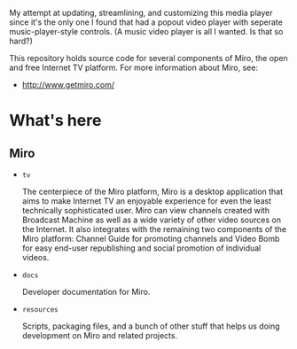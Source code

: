 My attempt at updating, streamlining, and customizing this media player since it's the only one I found that had a popout video player with seperate music-player-style controls. (A music video player is all I wanted. Is that so hard?)


This repository holds source code for several components of Miro, the
open and free Internet TV platform.  For more information about Miro,
see:

* http://www.getmiro.com/

What's here
===========

Miro
----

* ``tv``

  The centerpiece of the Miro platform, Miro is a desktop application
  that aims to make Internet TV an enjoyable experience for even the
  least technically sophisticated user.  Miro can view channels
  created with Broadcast Machine as well as a wide variety of other
  video sources on the Internet.  It also integrates with the remaining
  two components of the Miro platform: Channel Guide for promoting
  channels and Video Bomb for easy end-user republishing and social
  promotion of individual videos.

* ``docs``

  Developer documentation for Miro.

* ``resources``

  Scripts, packaging files, and a bunch of other stuff that helps
  us doing development on Miro and related projects.
